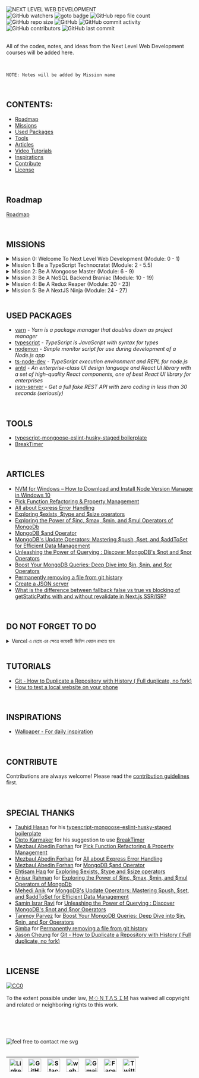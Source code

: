 <img loading="lazy" src="https://readme-typing-svg.demolab.com?font=Poppins&weight=700&size=24&duration=1&pause=1&color=EB008B&center=true&vCenter=true&repeat=false&width=370&height=40&lines=NEXT+LEVEL+WEB+DEVELOPMENT" alt="NEXT LEVEL WEB DEVELOPMENT" />

<!-- repository summary badges start -->
<div>
    <img alt="GitHub watchers" src="https://img.shields.io/github/watchers/montasim/Next-Level-Web-Development?&labelColor=EB008B&color=00B8B5">
    <img alt="goto badge" src="https://img.shields.io/github/search/montasim/Next-Level-Web-Development/goto?&labelColor=EB008B&color=00B8B5">
    <img alt="GitHub repo file count" src="https://img.shields.io/github/directory-file-count/montasim/Next-Level-Web-Development?&labelColor=EB008B&color=00B8B5">
    <img alt="GitHub repo size" src="https://img.shields.io/github/repo-size/montasim/Next-Level-Web-Development?&labelColor=EB008B&color=00B8B5">
    <img alt="GitHub" src="https://img.shields.io/github/license/montasim/Next-Level-Web-Development?&labelColor=EB008B&color=00B8B5">
    <img alt="GitHub commit activity" src="https://img.shields.io/github/commit-activity/w/montasim/Next-Level-Web-Development?&labelColor=EB008B&color=00B8B5">
    <img alt="GitHub contributors" src="https://img.shields.io/github/contributors/montasim/Next-Level-Web-Development?&labelColor=EB008B&color=00B8B5">
    <img alt="GitHub last commit" src="https://img.shields.io/github/last-commit/montasim/Next-Level-Web-Development?&labelColor=EB008B&color=00B8B5">
</div>
<!-- repository summary badges end -->

<br/>

All of the codes, notes, and ideas from the Next Level Web Development courses will be added here.

<br/>

```
NOTE: Notes will be added by Mission name
```

<br/>

## CONTENTS:
  - [Roadmap](#roadmap)
  - [Missions](#missions)
  - [Used Packages](#used-packages)
  - [Tools](#tools)
  - [Articles](#articles)
  - [Video Tutorials](#tutorials)
  - [Inspirations](#inspirations)
  - [Contribute](#contribute)
  - [License](#license)

<br/>

## Roadmap

[Roadmap](./media/pdf/Next%20Level%20Web%20Development.pdf)

<br/>

## MISSIONS

<details>
    <summary> Mission 0: Welcome To Next Level Web Development (Module: 0 - 1) </summary>
    <br/>
    
</details>

<details>
    <summary> Mission 1: Be a TypeScript Technocratat (Module: 2 - 5.5) </summary>
    <ol>
        <li>
            <a href="./missions/mission-1/module-2/notes.md"> Module 2: Explore Basic Types of TypeScript </a>
        </li>
        <li>
            <a href="./missions/mission-1/module-3/notes.md"> Module 3: Explore Advance Types of TypeScript </a>
        </li>
        <li>
            <a href="./missions/mission-1/module-4/notes.md"> Module 4: Object-Oriented Programming in TypeScript </a>
        </li>
        <li>
            <a href="./missions/mission-1/module-5/notes.md"> Module 5 Assignment 1 </a>
        </li>
        <li>
            <a href="./missions/mission-1/module-5.5/notes.md"> Module 5.5: Bonus Module </a>
        </li>
    </ol>
</details>

<details>
    <summary> Mission 2: Be A Mongoose Master (Module: 6 - 9) </summary>
    <ol>
        <li>
            <a href="./missions/mission-2/module-6/notes.md"> Module 6: Installation and Explore Read and Write Queries </a>
        </li>
        <li>
            <a href="./missions/mission-2/module-7/notes.md"> Module 7: Explore Mongoose More Queries </a>
        </li>
        <li>
            <a href="./missions/mission-2/module-8/notes.md"> Module 8: MongoDB Aggregation Framework and Indexing </a>
        </li>
        <li>
            <a href="./missions/mission-2/module-8.5/notes.md"> Module 8.5: Simple Mongoose Practice </a>
        </li>
        <li>
            <a href="./missions/mission-2/module-9/notes.md"> Module 9: Assignment 2 </a>
        </li>
    </ol>
</details>

<details>
    <summary> Mission 3: Be A NoSQL Backend Braniac (Module: 10 - 19) </summary>
    <ol>
        <li>
            <a href="./missions/mission-3/module-10/notes.md"> Module 10: SDLC, Requirement Analysis and Project Setup </a>
        </li>
        <li>
            <a href="./missions/mission-3/module-11/notes.md"> Module 11: How to setup and organize your project professionally </a>
        </li>
        <li>
            <a href="./missions/mission-3/module-12/notes.md"> Module 12: Building The Auth Service Part 2 </a>
        </li>
        <li>
            <a href="./missions/mission-3/module-13/notes.md"> Module 13: Error handling, Zod, Pagination & Academic Semester </a>
        </li>
        <li>
            <a href="./missions/mission-3/module-14/notes.md"> Module 14: Pagination, Filtering, Complete Academic Semester </a>
        </li>
        <li>
            <a href="./missions/mission-3/module-15/notes.md"> Module 15: Complete Student Module, Implement Transaction and Rollback, Practice Faculty Module </a>
        </li>
        <li>
            <a href="./missions/mission-3/module-15.5/notes.md"> Module 15.5: Practice Day </a>
        </li>
        <li>
            <a href="./missions/mission-3/module-16/notes.md"> Module 16: Assignment 3 </a>
        </li>
        <li>
            <a href="./missions/mission-3/module-17/notes.md"> Module 17: Implement Authentication & Authorization using JWT </a>
        </li>
        <li>
            <a href="./missions/mission-3/module-18/notes.md"> Module 18: Assignment 4 </a>
        </li>
        <li>
            <a href="./missions/mission-1/module-19/notes.md"> Module 19: Complete Update Password System </a>
        </li>
    </ol>
</details>

<details>
    <summary> Mission 4: Be A Redux Reaper (Module: 20 - 23) </summary>
    <ol>
        <li>
            <a href="./missions/mission-4/module-20/notes.md"> Module 20: Get started with Redux. A deep dive into Redux's philosophy </a>
        </li>
        <li>
            <a href="./missions/mission-4/module-21/notes.md"> Module 21: Hands on State Management & Crud Operation </a>
        </li>
        <li>
            <a href="./missions/mission-4/module-22/notes.md"> Module 22: Handling async tasks using Redux </a>
        </li>
        <li>
            <a href="./missions/mission-4/module-23/notes.md"> Module 23: Assignment 5 </a>
        </li>
    </ol>
</details>

<details>
    <summary> Mission 5: Be A NextJS Ninja (Module: 24 - 27) </summary>
    <ol>
        <li>
            <a href="./missions/mission-5/module-24/notes.md"> Module 24: Fundamentals of Next.Js </a>
        </li>
        <li>
            <a href="./missions/mission-5/module-25/notes.md"> Module 25: Next Level Data Fetching in Next.Js </a>
        </li>
        <li>
            <a href="./missions/mission-5/module-26/notes.md"> Module 26: Explore NextAuth & App Router </a>
        </li>
        <li>
            <a href="./missions/mission-5/module-26.5/notes.md"> Module 26.5: Practice Day </a>
        </li>
        <li>
            <a href="./missions/mission-5/module-27/notes.md"> Module 27: Assignment-6 </a>
        </li>
    </ol>
</details>

<br/>

## USED PACKAGES

- [yarn](https://yarnpkg.com/) - *Yarn is a package manager that doubles down as project manager*
- [typescript](https://www.typescriptlang.org/) - *TypeScript is JavaScript with syntax for types*
- [nodemon](https://nodemon.io/) - *Simple monitor script for use during development of a Node.js app*
- [ts-node-dev](https://www.npmjs.com/package/ts-node-dev) - *TypeScript execution environment and REPL for node.js*
- [antd](https://ant.design/docs/react/introduce) - *An enterprise-class UI design language and React UI library with a set of high-quality React components, one of best React UI library for enterprises*
- [json-server](https://www.npmjs.com/package/json-server) - *Get a full fake REST API with zero coding in less than 30 seconds (seriously)*

<br/>

## TOOLS

- [typescript-mongoose-eslint-husky-staged boilerplate](https://github.com/tauhid-hasan-dev/typescript-mongo-mongoose-express-server-with-eslint-prettier-husky-lint-staged)
- [BreakTimer](https://breaktimer.app/#download)

<br/>

## ARTICLES

- [NVM for Windows – How to Download and Install Node Version Manager in Windows 10](https://www.freecodecamp.org/news/nvm-for-windows-how-to-download-and-install-node-version-manager-in-windows-10/)
- [Pick Function Refactoring & Property Management](./articles/pick-function-refactoring-property-management.md)
- [All about Express Error Handling](./articles/all-about-express-error-handling.md)
- [Exploring $exists, $type and $size operators](./articles/exploring-exists-type-and-size-operators.md)
- [Exploring the Power of $inc, $max, $min, and $mul Operators of MongoDb](./articles/exploring-the-power-of-inc-max-min-and-mul-operators-of-mongodb.md)
- [MongoDB $and Operator](./articles/mongodb-and-operator.md)
- [MongoDB's Update Operators: Mastering $push, $set, and $addToSet for Efficient Data Management](./articles/mongodbs-update-operators.md)
- [Unleashing the Power of Querying : Discover MongoDB's $not and $nor Operators](./articles/unleashing-the-power-of-querying.md)
- [Boost Your MongoDB Queries: Deep Dive into $in, $nin, and $or Operators](./articles/deep-dive-into-in-nin-and-or-operators.md)
- [Permanently removing a file from git history](https://stackoverflow.com/questions/58161926/permanently-removing-a-file-from-git-history)
- [Create a JSON server](./articles/create-a-json-server.md)
- [What is the difference between fallback false vs true vs blocking of getStaticPaths with and without revalidate in Next.js SSR/ISR?](https://stackoverflow.com/questions/67787456/what-is-the-difference-between-fallback-false-vs-true-vs-blocking-of-getstaticpa/67787457#67787457)

<br/>

## DO NOT FORGET TO DO

<details>
    <summary> Vercel এ ডেপ্লয় এর ক্ষেত্রে কয়েকটি জিনিস খেয়াল রাখতে হবে </summary>
    <br/>
Vercel এ ডেপ্লয় এর ক্ষেত্রে কয়েকটি জিনিস খেয়াল রাখতে হবে

- tsconfig.json এর মধ্যে
```jsx
"module": "commonjs" */* Specify what module code is generated. */*,
"rootDir": "./src" */* Specify the root folder within your source files. */*,
"outDir": "./dist" */* Specify an output folder for all emitted files. */*,
```
এই কনফিগটি add করে নিতে হবে যদি আগে থেকে করা না থাকে
- package.json এর মধ্যে
```jsx
"scripts": {
    "dev": "ts-node-dev --respawn --transpile-only src/server.ts",
    "start": "node dist/server.js",
    "build": "tsc"
}
```
- প্রজেক্টের রুট এর মধ্যে vercel.json ফাইল বানিইয়ে নিতে হবে
```jsx
{

    "version": 2,
        "builds": [
        {
            "src": "dist/server.js",
            "use": "@vercel/node"
        }
    ],
        "routes": [
        {
            "src": "/(.*)",
            "dest": "dist/server.js"
        }
    ]
}
```
এরপর Cli দিয়ে deploy করে নিলেই কাজ শেষ , সার্ভার রেডি

If you need to change the environment variable of `Vercel` production always make sure to have a push to the `main branch`.

</details>

<br/>

## TUTORIALS

- [Git - How to Duplicate a Repository with History ( Full duplicate, no fork)](https://www.youtube.com/watch?v=lhlUOSfZu24)
- [How to test a local website on your phone](https://www.youtube.com/watch?v=uRYHX4EwYYA)

<br/>

## INSPIRATIONS

- [Wallpaper - For daily inspiration](./media/images/inspiration-wallpaper.jpeg)

<br/>

## CONTRIBUTE

Contributions are always welcome!
Please read the [contribution guidelines](contributing.md) first.

<br/>

## SPECIAL THANKS

- [Tauhid Hasan](https://github.com/tauhid-hasan-dev) for his [typescript-mongoose-eslint-husky-staged boilerplate](https://github.com/tauhid-hasan-dev/typescript-mongo-mongoose-express-server-with-eslint-prettier-husky-lint-staged)
- [Dipto Karmaker](https://www.facebook.com/dipto.karmaker.9) for his suggestion to use [BreakTimer](https://breaktimer.app/#download)
- [Mezbaul Abedin Forhan](https://www.facebook.com/groups/196275986482127/user/100051687471216/?__cft__[0]=AZUHgThDMuNrBxWNfQMNWGsF5OF3rKdgg2DbSG3mrAe6uRnaNCNRBYD3oZ2M9U25njZjOZMMeJWUzXEMn5mWDJJIjezco9JFGBzE86Trm1__fo6EIAdKiPedc4GFe5XT0ZqJi8Mjj7PQ1jhbjFbj_ygt&__tn__=-UC%2CP-R) for [Pick Function Refactoring & Property Management](./articles/pick-function-refactoring-property-management.md)
- [Mezbaul Abedin Forhan](https://www.facebook.com/groups/196275986482127/user/100051687471216/?__cft__[0]=AZUHgThDMuNrBxWNfQMNWGsF5OF3rKdgg2DbSG3mrAe6uRnaNCNRBYD3oZ2M9U25njZjOZMMeJWUzXEMn5mWDJJIjezco9JFGBzE86Trm1__fo6EIAdKiPedc4GFe5XT0ZqJi8Mjj7PQ1jhbjFbj_ygt&__tn__=-UC%2CP-R) for [All about Express Error Handling](./articles/all-about-express-error-handling.md)
- [Mezbaul Abedin Forhan](https://www.facebook.com/groups/196275986482127/user/100051687471216/?__cft__[0]=AZUHgThDMuNrBxWNfQMNWGsF5OF3rKdgg2DbSG3mrAe6uRnaNCNRBYD3oZ2M9U25njZjOZMMeJWUzXEMn5mWDJJIjezco9JFGBzE86Trm1__fo6EIAdKiPedc4GFe5XT0ZqJi8Mjj7PQ1jhbjFbj_ygt&__tn__=-UC%2CP-R) for [MongoDB $and Operator](./articles/mongodb-and-operator.md)
- [Ehtisam Haq](https://www.facebook.com/groups/196275986482127/user/100054686322018/?__cft__[0]=AZXWZQsOJLRUlOnAZXCcdBSnHgV8L_0wHengcczizEHGUOKbtzVlWLpouOzQWUxHonIdIGpIjO8UOacomwLALreh79ZWpTrVVgYS-CcRdd8uznQtmaI7fFqpL3FAn1aOD3WWJI7xD8MEbSgo0cfw0Nco&__tn__=-UC%2CP-R) for [Exploring $exists, $type and $size operators](./articles/exploring-exists-type-and-size-operators.md)
- [Anisur Rahman](https://www.facebook.com/groups/196275986482127/user/100008280541615/?__cft__[0]=AZWt1z3R3gtFybgOz_zMiyB8XKgGZFf7GBycrIhdCV60RCskF4F_EqMwVBElP6q_RU5i0-pkfT-ZDHC6bnT2uqyQ6i1rO7F6QJuuLLhqjGp__2ENKq7qamMp0j6oSniqndu9aCVaQ7qbhzAPrFZBCgaM&__tn__=-UC%2CP-R) for [Exploring the Power of $inc, $max, $min, and $mul Operators of MongoDb](./articles/exploring-the-power-of-inc-max-min-and-mul-operators-of-mongodb.md)
- [Mehedi Anik](https://www.facebook.com/groups/196275986482127/user/100005038366015/?__cft__[0]=AZWT2tLQUda8c7i9m_lbGsy3ZAsCgKj-UOGZomNYcmWhJl0isEYWm2QkfEPGpfUUoqU1UtyRwD-zgemkiVMA5Ju6AaLu2SDX_aV2lXqwVeA_qsNqwQN-0Zr8uEtV0PN_0oorrkAeOXIW70aJhfpzMZo_&__tn__=-UC%2CP-R) for [MongoDB's Update Operators: Mastering $push, $set, and $addToSet for Efficient Data Management](./articles/mongodbs-update-operators.md)
- [Samin Israr Ravi](https://www.facebook.com/groups/196275986482127/user/100024504072245/?__cft__[0]=AZVXMf8IphXlnTvY7qwcQ0QO7uiL7oRHma-Y2f4ZYZmLuA5utedOgUforGrAAzwhRGABmlKi90kbpUgMv73adUjUM-BtRg_mDji7n4qiApFa0DLdIfx8xsNHQ-QsKBM6AgGDhkclvR7Il49uPqSpFbpW&__tn__=-UC%2CP-R) for [Unleashing the Power of Querying : Discover MongoDB's $not and $nor Operators](./articles/unleashing-the-power-of-querying.md)
- [Tanmoy Parvez](https://www.facebook.com/groups/196275986482127/user/100009656776349/?__cft__[0]=AZUTBiFBXKkM2Ou-flLonre4RhYVx3SnK18PebfVuXDUlrxpsfhojJ_LVew6cxFtkyWkZBcwnG3IZpWXN_2-NEt6wqrJhqSSQIXhgjuN5ZKkevXcd4fnDUmYmp-uC73SL7YdPz8q5V86RcSICkG3F2_e&__tn__=-UC%2CP-R) for [Boost Your MongoDB Queries: Deep Dive into $in, $nin, and $or Operators](./articles/deep-dive-into-in-nin-and-or-operators.md)
- [Simba](https://stackoverflow.com/users/5101148/simba) for [Permanently removing a file from git history](https://stackoverflow.com/questions/58161926/permanently-removing-a-file-from-git-history)
- [Jason Cheung](https://www.youtube.com/@jasoncheung94) for [Git - How to Duplicate a Repository with History ( Full duplicate, no fork)](https://www.youtube.com/watch?v=lhlUOSfZu24)

<br/>

## LICENSE

[![CC0](https://licensebuttons.net/p/zero/1.0/88x31.png)](https://creativecommons.org/publicdomain/zero/1.0/)

To the extent possible under law, [Ｍ♢ＮＴΛＳＩＭ](http://montasim-dev.web.app/) has waived all copyright and related or neighboring rights to this work.

<br/>
<br/>
<br/>
<br/>

<!-- feel free to contact me text start -->
<div> 
    <img loading="lazy" src="https://readme-typing-svg.demolab.com?font=Poppins&weight=600&size=21&duration=1&pause=1&color=00B8B5&center=true&vCenter=true&repeat=false&width=370&height=21&lines=FEEL+FREE+TO+CONTACT+ME+ANYTIME" alt="feel free to contact me svg" />
</div>
<!-- feel free to contact me text end -->

<br/>

<!-- social media links start -->
<table>
    <thead align="center">
        <tr>
            <th>
                <a href="https://www.linkedin.com/in/montasim">
                    <img alt="Linkedin icon" src="https://cdn.simpleicons.org/linkedin" width="35px">
                </a>
            </th>
            <th>
                <a href="https://www.github.com/montasim">
                    <img alt="GitHub icon" src="https://cdn.simpleicons.org/github/white" width="35px">
                </a>
            </th>
            <th>
                <a href="https://stackoverflow.com/users/20348607/montasim">
                    <img alt="StackOverflow icon" src="https://cdn.simpleicons.org/stackoverflow" width="35px">
                </a>
            </th>
            <th>
                <a href="https://montasim-dev.web.app/">
                    <img alt="web icon" src="https://cdn.simpleicons.org/googlechrome" width="35px">
                </a>
            </th>
            <th>
                <a href="mailto:montasimmamun@gmail.com">
                    <img alt="Gmail icon" src="https://cdn.simpleicons.org/gmail" width="35px">
                </a>
            </th>
            <th>
                <a href="https://www.facebook.com/montasimmamun/">
                    <img alt="Facebook icon" src="https://cdn.simpleicons.org/facebook" width="35px">
                </a>
            </th>
            <th>
                <a href="https://twitter.com/montasimmamun">
                    <img alt="Twitter icon" src="https://cdn.simpleicons.org/twitter" width="35px">
                </a>
            </th>
        </tr>
    </thead>
</table>
<!-- social media links end -->
<!-- connect with me end -->

<br/>
<br/>
<br/>
